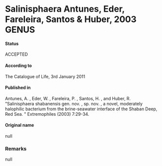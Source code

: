 Salinisphaera Antunes, Eder, Fareleira, Santos & Huber, 2003 GENUS
=======

#### Status
ACCEPTED

#### According to
The Catalogue of Life, 3rd January 2011

#### Published in
Antunes, A. , Eder, W. , Fareleira, P. , Santos, H. , and Huber, R. "Salinisphaera shabanensis gen. nov. , sp. nov. , a novel, moderately halophilic bacterium from the brine-seawater interface of the Shaban Deep, Red Sea. " Extremophiles (2003) 7:29-34.

#### Original name
null

### Remarks
null